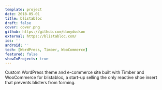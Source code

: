 ```yaml
---
template: project
date: 2018-05-01
title: blistabloc
draft: false
cover: cover.png
github: https://github.com/danydodson
external: https://blistabloc.com/
ios: ''
android: ''
tech: [WordPress, Timber, WooCommerce]
featured: false
showInProjects: true
---
```


Custom WordPress theme and e-commerce site built with Timber and WooCommerce for blistabloc, a start-up selling the only reactive shoe insert that prevents blisters from forming.
